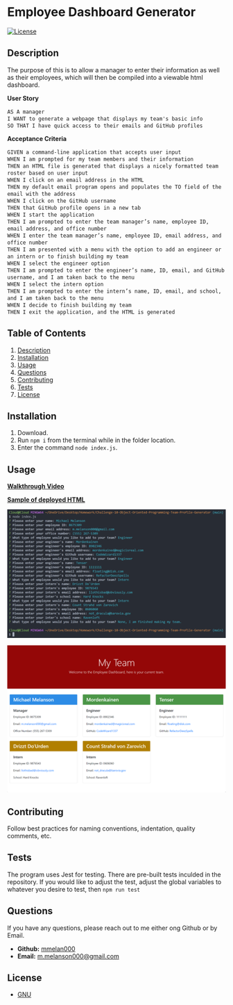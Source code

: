 # Employee Dashboard Generator  
[![License](https://img.shields.io/badge/License-GPLv3-blue.svg)](https://www.gnu.org/licenses/gpl-3.0)  

## Description  

The purpose of this is to allow a manager to enter their information as well as their employees, which will then be compiled into a viewable html dashboard.

**User Story**
```
AS A manager
I WANT to generate a webpage that displays my team's basic info
SO THAT I have quick access to their emails and GitHub profiles
```

**Acceptance Criteria**
```
GIVEN a command-line application that accepts user input
WHEN I am prompted for my team members and their information
THEN an HTML file is generated that displays a nicely formatted team roster based on user input
WHEN I click on an email address in the HTML
THEN my default email program opens and populates the TO field of the email with the address
WHEN I click on the GitHub username
THEN that GitHub profile opens in a new tab
WHEN I start the application
THEN I am prompted to enter the team manager’s name, employee ID, email address, and office number
WHEN I enter the team manager’s name, employee ID, email address, and office number
THEN I am presented with a menu with the option to add an engineer or an intern or to finish building my team
WHEN I select the engineer option
THEN I am prompted to enter the engineer’s name, ID, email, and GitHub username, and I am taken back to the menu
WHEN I select the intern option
THEN I am prompted to enter the intern’s name, ID, email, and school, and I am taken back to the menu
WHEN I decide to finish building my team
THEN I exit the application, and the HTML is generated
```  

## Table of Contents  
1. [Description](#description)  
2. [Installation](#installation)  
3. [Usage](#usage)  
4. [Questions](#questions)  
5. [Contributing](#contributing)  
6. [Tests](#tests)  
7. [License](#license)
## Installation  

1. Download. 
2. Run ```npm i``` from the terminal while in the folder location. 
3. Enter the command ```node index.js```.  

## Usage  

**[Walkthrough Video](https://drive.google.com/file/d/1QaviwklVCTNazefBhnmVNIgdwy2Qhaf4/view?usp=sharing)**

**[Sample of deployed HTML](https://mmelan000.github.io/Employee-Dashboard-Generator/)**

![App Screenshot](./Assets/images/SS1.png) 

![App Screenshot](./Assets/images/SS2.png) 

## Contributing  

Follow best practices for naming conventions, indentation, quality comments, etc.  

## Tests  

The program uses Jest for testing. There are pre-built tests inculded in the repository. If you would like to adjust the test, adjust the global variables to whatever you desire to test, then ```npm run test```  

## Questions  

If you have any questions, please reach out to me either ong Github or by Email.
  - **Github:** [mmelan000](https://github.com/mmelan000)
  - **Email:** [m.melanson000@gmail.com](mailto:m.melanson000@gmail.com)

## License  

- [GNU](https://www.gnu.org/licenses/gpl-3.0)